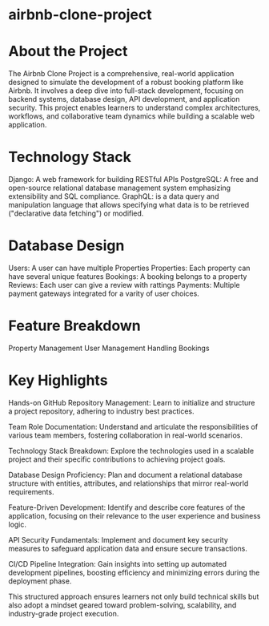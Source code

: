 # airbnb-clone-project
# About the Project
The Airbnb Clone Project is a comprehensive, real-world application designed to simulate the development of a robust booking platform like Airbnb. It involves a deep dive into full-stack development, focusing on backend systems, database design, API development, and application security. This project enables learners to understand complex architectures, workflows, and collaborative team dynamics while building a scalable web application.


# Technology Stack
Django: A web framework for building RESTful APIs
PostgreSQL:  A free and open-source relational database management system emphasizing extensibility and SQL compliance.
GraphQL: is a data query and manipulation language that allows specifying what data is to be retrieved ("declarative data fetching") or modified.

# Database Design
Users: A user can have multiple Properties
Properties: Each property can have several unique features
Bookings: A booking belongs to a property
Reviews: Each user can give a review with rattings
Payments: Multiple payment gateways integrated for a varity of user choices.

# Feature Breakdown
Property Management
User Management
Handling Bookings

# Key Highlights
Hands-on GitHub Repository Management:
Learn to initialize and structure a project repository, adhering to industry best practices.

Team Role Documentation:
Understand and articulate the responsibilities of various team members, fostering collaboration in real-world scenarios.

Technology Stack Breakdown:
Explore the technologies used in a scalable project and their specific contributions to achieving project goals.

Database Design Proficiency:
Plan and document a relational database structure with entities, attributes, and relationships that mirror real-world requirements.

Feature-Driven Development:
Identify and describe core features of the application, focusing on their relevance to the user experience and business logic.

API Security Fundamentals:
Implement and document key security measures to safeguard application data and ensure secure transactions.

CI/CD Pipeline Integration:
Gain insights into setting up automated development pipelines, boosting efficiency and minimizing errors during the deployment phase.

This structured approach ensures learners not only build technical skills but also adopt a mindset geared toward problem-solving, scalability, and industry-grade project execution.
